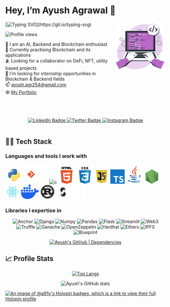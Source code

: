 <h1> Hey, I’m Ayush Agrawal 👋 </h1>

<img src="./images/Hand coding-bro.png" width="32%" alt="vector" align="right">

[![Typing SVG](https://readme-typing-svg.herokuapp.com?font=Montserrat&color=blue&vCenter=true&lines=Backend+Developer+🧑‍💻;Blockchain+Developer+⛓🔒;Coder+💻;Problem+Solver+🔨;)](https://git.io/typing-svg)

<img height=0 width=0 src="https://komarev.com/ghpvc/?username=A91y&style=flat-square&color=blue" alt="Profile views"/>
<div align = "left">

👀 I am an AI, Backend and Blockchain enthusiast\
🤖 Currently practising Blockchain and its applications\
🫂 Looking for a collaborator on DeFi, NFT, utility based projects\
📖 I'm looking for internship opportunities in Blockchain & Backend fields\
📫 ayush.agr254@gmail.com\
🕸️ <a href = "https://ayushagr.me/">My Portfolio</a>

</div>
<br>
<br>
<br>

<div id="badges" align = "center">

  <a href="https://www.linkedin.com/in/ayushagr91/">
    <img src="https://img.shields.io/badge/LinkedIn-0072b1?style=for-the-badge&logo=linkedin&logoColor=white" alt="LinkedIn Badge"/>
  </a>
  <a href="https://twitter.com/ayushagr91">
    <img src="https://img.shields.io/badge/Twitter-1DA1F2?style=for-the-badge&logo=twitter&logoColor=white" alt="Twitter Badge"/>
  </a>
  <a href="https://www.instagram.com/ayushagr91/">
    <img src="https://img.shields.io/badge/Instagram-E4405F?style=for-the-badge&logo=instagram&logoColor=white" alt="Instagram Badge"/>
  </a>

</div>

<br>

## 👩‍💻 Tech Stack

### Languages and tools I work with

<div>
<img height="55" alt="python" src="https://raw.githubusercontent.com/github/explore/80688e429a7d4ef2fca1e82350fe8e3517d3494d/topics/python/python.png">
<img width="75" alt="git" src="./images/git.png">
<img height="50" alt="c" src="https://fekir.info/img/c-logo.png">
<img height="53" alt="html" src="https://raw.githubusercontent.com/github/explore/5c058a388828bb5fde0bcafd4bc867b5bb3f26f3/topics/html/html.png">
<img height="53" alt="css" src="https://raw.githubusercontent.com/github/explore/80688e429a7d4ef2fca1e82350fe8e3517d3494d/topics/css/css.png"> 
<img height="45" alt="js" src="./images/js.png">
<img height="45" alt="ts" src="./images/ts.png">
<img height="60" alt="Java" src="./images/java.png">
<img height="45" alt="nodejs" src="https://raw.githubusercontent.com/github/explore/80688e429a7d4ef2fca1e82350fe8e3517d3494d/topics/nodejs/nodejs.png">
<img height="45" alt="react" src="https://raw.githubusercontent.com/github/explore/80688e429a7d4ef2fca1e82350fe8e3517d3494d/topics/react/react.png">
<img height="45" alt="docker" src="./images/docker.png">
<img height="45" alt="rust" src="https://raw.githubusercontent.com/github/explore/80688e429a7d4ef2fca1e82350fe8e3517d3494d/topics/rust/rust.png">
<img height="45" alt="solidity" src="./images/solidity_logo.svg">
<img height="45" alt="tact" src="./images/tact.png">
</div>

### Libraries I expertise in

<div align = "center">

![Anchor](https://img.shields.io/badge/Anchor-royalblue.svg?style=for-the-badge&logo=Anchor&logoColor=white)
![Django](https://img.shields.io/badge/Django-royalblue.svg?style=for-the-badge&logo=Django&logoColor=white)
![Numpy](https://img.shields.io/badge/Numpy-royalblue.svg?style=for-the-badge&logo=Numpy&logoColor=white)
![Pandas](https://img.shields.io/badge/pandas-%23150458.svg?style=for-the-badge&logo=pandas&logoColor=white)
![Flask](https://img.shields.io/badge/Flask-royalblue.svg?style=for-the-badge&logo=Flask&logoColor=white)
![Streamlit](https://img.shields.io/badge/Streamlit-royalblue.svg?style=for-the-badge&logo=Streamlit&logoColor=white)
![Web3](https://img.shields.io/badge/Web3-royalblue.svg?style=for-the-badge&logo=Web3&logoColor=white)
![Truffle](https://img.shields.io/badge/Truffle-royalblue.svg?style=for-the-badge&logo=Truffle&logoColor=white)
![Ganache](https://img.shields.io/badge/Ganache-royalblue.svg?style=for-the-badge&logo=Ganache&logoColor=white)
![OpenZeppelin](https://img.shields.io/badge/OpenZeppelin-royalblue.svg?style=for-the-badge&logo=OpenZeppelin&logoColor=white)
![Hardhat](https://img.shields.io/badge/Hardhat-royalblue.svg?style=for-the-badge&logo=Hardhat&logoColor=white)
![Ethers](https://img.shields.io/badge/Ethers-royalblue.svg?style=for-the-badge&logo=Ethers&logoColor=white)
![IPFS](https://img.shields.io/badge/IPFS-royalblue.svg?style=for-the-badge&logo=IPFS&logoColor=white)
![Blueprint](https://img.shields.io/badge/Blueprint-royalblue.svg?style=for-the-badge&logo=Blueprint&logoColor=white)

[![Ayush's GitHub | Dependencies](https://stats.quine.sh/A91y/dependencies?theme=dark)](https://quine.sh?utm_source=widgets&utm_campaign=A91y)

</div>

## 📈 Profile Stats

<div align = "center">

[![Top Langs](https://github-readme-stats.vercel.app/api/top-langs/?username=A91y&layout=compact&theme=tokyonight&hide=jupyter%20notebook&size_weight=0.5&count_weight=0.5)](https://github.com/A91y?tab=repositories)

![Ayush's GitHub stats](https://github-readme-stats.vercel.app/api?username=A91y&count_private=true&show_icons=true&theme=tokyonight)

</div>

[![An image of @a91y's Holopin badges, which is a link to view their full Holopin profile](https://holopin.me/a91y)](https://holopin.io/@a91y)

<!---
A91y/A91y is a ✨ special ✨ repository because its `README.md` (this file) appears on your GitHub profile.
You can click the Preview link to take a look at your changes.
--->
